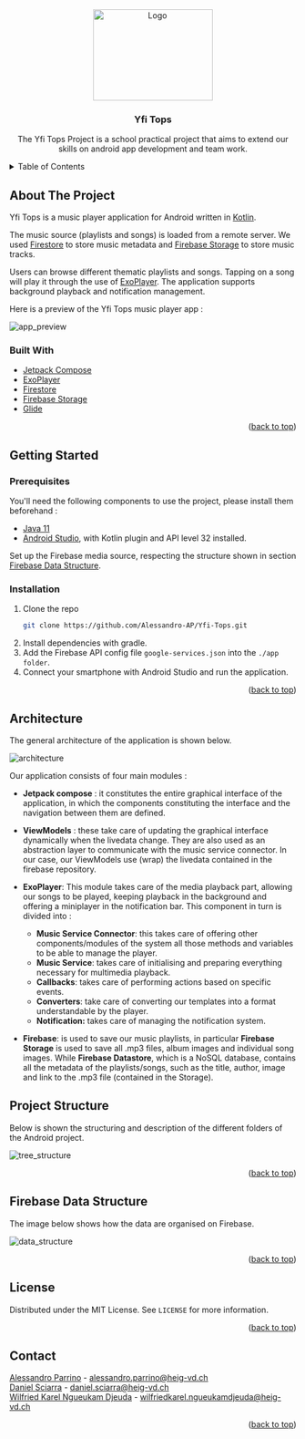 <div align="center">
    <img src="images/logo.png" alt="Logo" width="210" height="160">

  <h3 align="center">Yfi Tops</h3>

  <p align="center">
    The Yfi Tops Project is a school practical project that aims to extend our skills on android app development and team work. 
    <br />
</div>
<!-- TABLE OF CONTENTS -->
<details>
  <summary>Table of Contents</summary>
  <ol>
    <li>
      <a href="#about-the-project">About The Project</a>
      <ul>
        <li><a href="#built-with">Built With</a></li>
      </ul>
    </li>
    <li>
      <a href="#getting-started">Getting Started</a>
      <ul>
        <li><a href="#prerequisites">Prerequisites</a></li>
        <li><a href="#installation">Installation</a></li>
      </ul>
    </li>
    <li><a href="#architecture">Architecture</a></li>
    <li><a href="#project-structure">Project Structure</a></li>
    <li><a href="#firebase-data-structure">Firebase Data Structure</a></li>
    <li><a href="#license">License</a></li>
    <li><a href="#contact">Contact</a></li>
  </ol>
</details>




<!-- ABOUT THE PROJECT -->

## About The Project

Yfi Tops is a music player application for Android written in [Kotlin](https://kotlinlang.org/).

The music source (playlists and songs) is loaded from a remote server. 
We used [Firestore](https://firebase.google.com/docs/firestore) to store music metadata and 
[Firebase Storage](https://firebase.google.com/docs/storage) to store music tracks.

Users can browse different thematic playlists and songs. Tapping on a song will play it through the use of [ExoPlayer](https://exoplayer.dev/).
The application supports background playback and notification management.

Here is a preview of the Yfi Tops music player app :

![app_preview](images/screen_1.jpg)


### Built With

* [Jetpack Compose](https://developer.android.com/jetpack/compose)
* [ExoPlayer](https://exoplayer.dev)
* [Firestore](https://firebase.google.com/docs/firestore)
* [Firebase Storage](https://firebase.google.com/docs/storage)
* [Glide](https://github.com/bumptech/glide)

<p align="right">(<a href="#top">back to top</a>)</p>



<!-- GETTING STARTED -->

## Getting Started

### Prerequisites

You'll need the following components to use the project, please install them beforehand :

- [Java 11](https://openjdk.java.net/projects/jdk/11/)
- [Android Studio](https://developer.android.com/studio/), with Kotlin plugin and API level 32 installed.

Set up the Firebase media source, respecting the structure shown in section [Firebase Data Structure](#firebase-data-structure).

### Installation

1. Clone the repo
   ```sh
   git clone https://github.com/Alessandro-AP/Yfi-Tops.git
   ```
2. Install dependencies with gradle.
3. Add the Firebase API config file `google-services.json` into the `./app folder`.
4. Connect your smartphone with Android Studio and run the application.

<p align="right">(<a href="#top">back to top</a>)</p>



<!-- ARCHITECTURE -->

## Architecture

The general architecture of the application is shown below.

![architecture](images/architecture.png)

Our application consists of four main modules :
- **Jetpack compose** : it constitutes the entire graphical interface of the application, in which the components constituting the interface and the navigation between them are defined.

- **ViewModels** : these take care of updating the graphical interface dynamically when the livedata change. They are also used as an abstraction layer to communicate with the music service connector. In our case, our ViewModels use (wrap) the livedata contained in the firebase repository.

- **ExoPlayer**: This module takes care of the media playback part, allowing our songs to be played, keeping playback in the background and offering a miniplayer in the notification bar. This component in turn is divided into :
  - **Music Service Connector**: this takes care of offering other components/modules of the system all those methods and variables to be able to manage the player.
  - **Music Service**: takes care of initialising and preparing everything necessary for multimedia playback.
  - **Callbacks**: takes care of performing actions based on specific events.
  - **Converters**: take care of converting our templates into a format understandable by the player.
  - **Notification:** takes care of managing the notification system.

- **Firebase**: is used to save our music playlists, in particular **Firebase Storage** is used to save all .mp3 files, album images and individual song images. While **Firebase Datastore**, which is a NoSQL database, contains all the metadata of the playlists/songs, such as the title, author, image and link to the .mp3 file (contained in the Storage).

<!-- PROJECT STRUCTURE-->

## Project Structure

Below is shown the structuring and description of the different folders of the Android project.

![tree_structure](images/folders_tree.png)

<p align="right">(<a href="#top">back to top</a>)</p>

<!-- FIREBASE DATA STRUCTURE-->

## Firebase Data Structure

The image below shows how the data are organised on Firebase.

![data_structure](images/data_structure.png)

<p align="right">(<a href="#top">back to top</a>)</p>

<!-- LICENSE -->

## License

Distributed under the MIT License. See `LICENSE` for more information.

<p align="right">(<a href="#top">back to top</a>)</p>



<!-- CONTACT -->

## Contact

[Alessandro Parrino](https://github.com/Alessandro-AP) - alessandro.parrino@heig-vd.ch <br>
[Daniel Sciarra](https://github.com/DS-Daniel) - daniel.sciarra@heig-vd.ch <br>
[Wilfried Karel Ngueukam Djeuda](https://github.com/wilfried01) - wilfriedkarel.ngueukamdjeuda@heig-vd.ch

<p align="right">(<a href="#top">back to top</a>)</p>
